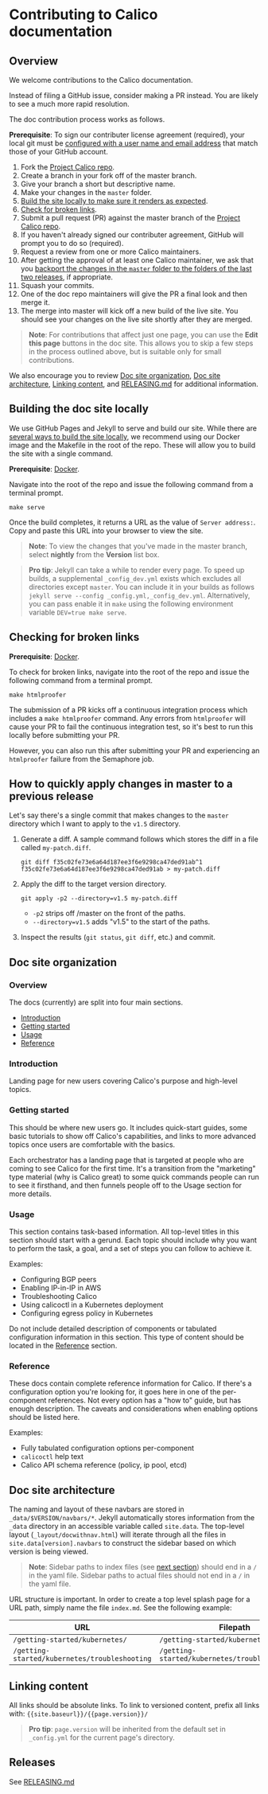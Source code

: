 # Contributing to Calico documentation

## Overview

We welcome contributions to the Calico documentation. 

Instead of filing a GitHub issue, consider making a PR instead. You are likely to see a much more rapid resolution.

The doc contribution process works as follows.

**Prerequisite**: To sign our contributer license agreement (required), your local git must be [configured with a user name and email address](https://help.github.com/articles/setting-your-commit-email-address-in-git/) that match those of your GitHub account. 

1. Fork the [Project Calico repo](https://github.com/projectcalico/calico).
1. Create a branch in your fork off of the master branch.
1. Give your branch a short but descriptive name.
1. Make your changes in the `master` folder.
1. [Build the site locally to make sure it renders as expected](#building-the-doc-site-locally).
1. [Check for broken links](#checking-for-broken-links).
1. Submit a pull request (PR) against the master branch of the [Project Calico repo](https://github.com/projectcalico/calico).
1. If you haven't already signed our contributer agreement, GitHub will prompt you to do so (required).
1. Request a review from one or more Calico maintainers. 
1. After getting the approval of at least one Calico maintainer, we ask that you [backport the changes in the `master` folder to the folders of the last two releases](#how-to-quickly-apply-changes-in-master-to-a-previous-release), if appropriate.
1. Squash your commits.
1. One of the doc repo maintainers will give the PR a final look and then merge it.
1. The merge into master will kick off a new build of the live site. You should see your changes on the live site shortly after they are merged.

> **Note**: For contributions that affect just one page, you can use the **Edit this page** buttons in the doc site. This allows you to skip a few steps in the process outlined above, but is suitable only for small contributions.

We also encourage you to review [Doc site organization](#doc-site-organization), [Doc site architecture](#doc-site-architecture), [Linking content](#linking-content), and [RELEASING.md](RELEASING.md) for additional information.


## Building the doc site locally

We use GitHub Pages and Jekyll to serve and build our site. While there are [several ways to build the site locally](https://help.github.com/articles/setting-up-your-github-pages-site-locally-with-jekyll/), we recommend using our Docker image and the Makefile in the root of the repo. These will allow you to build the site with a single command. 

**Prerequisite**: [Docker](https://docs.docker.com/engine/installation/).

Navigate into the root of the repo and issue the following command from a terminal prompt.

```
make serve
```

Once the build completes, it returns a URL as the value of `Server address:`. Copy and paste this URL into your browser to view the site.

> **Note**: To view the changes that you've made in the master branch, select **nightly** from the **Version** list box.

> **Pro tip**: Jekyll can take a while to render every page. To speed up builds, a supplemental `_config_dev.yml` exists which excludes all directories except `master`. You can include it in your builds as follows `jekyll serve --config _config.yml,_config_dev.yml`. Alternatively, you can pass enable it in `make` using the following environment variable `DEV=true make serve`.



## Checking for broken links

**Prerequisite**: [Docker](https://docs.docker.com/engine/installation/).

To check for broken links, navigate into the root of the repo and issue the following command from a terminal prompt.

```
make htmlproofer
```

The submission of a PR kicks off a continuous integration process which includes a `make htmlproofer` command. Any errors from `htmlproofer` will cause your PR to fail the continuous integration test, so it's best to run this locally before submitting your PR. 

However, you can also run this after submitting your PR and experiencing an `htmlproofer` failure from the Semaphore job.


## How to quickly apply changes in master to a previous release

Let's say there's a single commit that makes changes to the `master` directory which I want to apply to the `v1.5` directory. 

1. Generate a diff. A sample command follows which stores the diff in a file called `my-patch.diff`.

    ```
    git diff f35c02fe73e6a64d187ee3f6e9298ca47ded91ab^1 f35c02fe73e6a64d187ee3f6e9298ca47ded91ab > my-patch.diff
    ```

1. Apply the diff to the target version directory.

    ```
    git apply -p2 --directory=v1.5 my-patch.diff
    ```
    
    - `-p2` strips off /master on the front of the paths.
    - `--directory=v1.5` adds "v1.5" to the start of the paths.

1. Inspect the results (`git status`, `git diff`, etc.) and commit.

## Doc site organization

### Overview

The docs (currently) are split into four main sections.

- [Introduction](#introduction)
- [Getting started](#getting-started)
- [Usage](#usage)
- [Reference](#reference)

### Introduction

Landing page for new users covering Calico's purpose and high-level topics.

### Getting started

This should be where new users go. It includes quick-start guides, some basic tutorials to show off Calico's capabilities, and links to more advanced topics once users are comfortable with the basics.

Each orchestrator has a landing page that is targeted at people who are coming to see Calico for the first time. It's a transition from the "marketing" type material (why is Calico great) to some quick commands people can run to see it firsthand, and then funnels people off to the Usage section for more details.

### Usage

This section contains task-based information. All top-level titles in this section should start with a gerund. Each topic should include why you want to perform the task, a goal, and a set of steps you can follow to achieve it. 

Examples:

- Configuring BGP peers
- Enabling IP-in-IP in AWS
- Troubleshooting Calico
- Using calicoctl in a Kubernetes deployment
- Configuring egress policy in Kubernetes

Do not include detailed description of components or tabulated
configuration information in this section. This type of content should be located in the [Reference](#reference) section.

### Reference

These docs contain complete reference information for Calico. If there's a configuration option you're looking for, it goes here in one of the per-component references. Not every option has a "how to" guide, but has enough description. The caveats and considerations when enabling options should be listed here.

Examples:

- Fully tabulated configuration options per-component
- `calicoctl` help text
- Calico API schema reference (policy, ip pool, etcd)


## Doc site architecture

The naming and layout of these navbars are stored in `_data/$VERSION/navbars/*`. Jekyll automatically stores information from the `_data` directory in an accessible variable called `site.data`. The top-level layout (`_layout/docwithnav.html`) will iterate through all the files in `site.data[version].navbars` to construct the sidebar based on which version is being viewed.

> **Note**: Sidebar paths to index files (see [next section](#linking-content)) should end in a `/` in the yaml file. Sidebar paths to actual files should not end in a `/` in the yaml file.

URL structure is important. In order to create a top level splash page for a URL path, simply name the file `index.md`. See the following example:


| URL                                           | Filepath                                         |
|-----------------------------------------------|--------------------------------------------------|
| `/getting-started/kubernetes/`                | `/getting-started/kubernetes/index.md`           |
| `/getting-started/kubernetes/troubleshooting` | `/getting-started/kubernetes/troubleshooting.md` |


## Linking content

All links should be absolute links. To link to versioned content, prefix all links with: `{{site.baseurl}}/{{page.version}}/`

> **Pro tip**: `page.version` will be inherited from the default set in `_config.yml` for the current page's directory.

## Releases

See [RELEASING.md](RELEASING.md)

